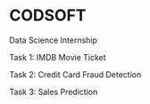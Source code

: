 # CODSOFT

Data Science Internship

Task 1: IMDB Movie Ticket

Task 2: Credit Card Fraud Detection

Task 3: Sales Prediction
